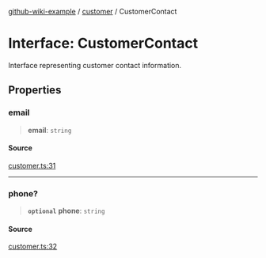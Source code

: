 [github-wiki-example](../wiki/Home) / [customer](../wiki/customer) / CustomerContact

# Interface: CustomerContact

Interface representing customer contact information.

## Properties

### email

> **email**: `string`

#### Source

[customer.ts:31](https://github.com/tgreyuk/typedoc-plugin-markdown-examples/blob/4bb8c5d/examples/04-typedoc-github-wiki-theme/src/customer.ts#L31)

***

### phone?

> **`optional`** **phone**: `string`

#### Source

[customer.ts:32](https://github.com/tgreyuk/typedoc-plugin-markdown-examples/blob/4bb8c5d/examples/04-typedoc-github-wiki-theme/src/customer.ts#L32)
